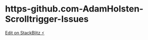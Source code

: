 # https-github.com-AdamHolsten-Scrolltrigger-Issues

[Edit on StackBlitz ⚡️](https://stackblitz.com/edit/stackblitz-starters-cve8uf)